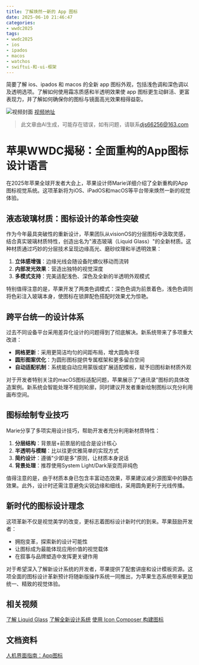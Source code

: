 ```yaml
---
title: 了解焕然一新的 App 图标
date: 2025-06-10 21:46:47
categories:
- wwdc2025
tags:
- wwdc2025
- ios
- ipados
- macos
- watchos
- swiftui-和-ui-框架
---
```

简要了解 ios、ipados 和 macos 的全新 app 图标外观，包括浅色调和深色调以及透明选项。了解如何使用霜冻质感和半透明效果使 app 图标更生动鲜活、更富表现力，并了解如何确保你的图标与镜面高光效果相得益彰。
<!--more-->

![视频封面](https://devimages-cdn.apple.com/wwdc-services/images/3055294D-836B-4513-B7B0-0BC5666246B0/9911/9911_wide_250x141_2x.jpg)
[视频地址](https://developer.apple.com/cn/videos/play/wwdc2025/220/)
> 此文章由AI生成，可能存在错误，如有问题，请联系[djs66256@163.com](djs66256@163.com)

# 苹果WWDC揭秘：全面重构的App图标设计语言

在2025年苹果全球开发者大会上，苹果设计师Marie详细介绍了全新重构的App图标视觉系统。这项革新将为iOS、iPadOS和macOS等平台带来焕然一新的视觉体验。

## 液态玻璃材质：图标设计的革命性突破

作为今年最具突破性的重新设计，苹果团队从visionOS的分层图标中汲取灵感，结合真实玻璃材质特性，创造出名为"液态玻璃（Liquid Glass）"的全新材质。这种材质通过巧妙的分层技术呈现边缘高光、磨砂纹理和半透明效果：

1. **立体感增强**：边缘光线会随设备陀螺仪移动而流转
2. **内部发光效果**：营造出独特的视觉深度
3. **多模式支持**：完美适配浅色、深色及全新的半透明外观模式

特别值得注意的是，苹果开发了两类色调模式：深色色调为前景着色，浅色色调则将色彩注入玻璃本身，使图标在锁屏配色搭配时效果尤为惊艳。

## 跨平台统一的设计体系

过去不同设备平台采用差异化设计的问题得到了彻底解决。新系统带来了多项重大改进：

* **网格更新**：采用更简洁均匀的间距布局，增大圆角半径
* **圆形图案优化**：为圆形图标提供专属框架和更多留白空间
* **自动适配机制**：系统能自动应用蒙版或扩展适配模板，赋予旧图标新材质外观

对于开发者特别关注的macOS图标适配问题，苹果展示了"通讯录"图标的具体改造案例。新系统会智能处理不规则轮廓，同时建议开发者重新绘制图标以充分利用画布空间。

## 图标绘制专业技巧

Marie分享了多项实用设计技巧，帮助开发者充分利用新材质特性：

1. **分层结构**：背景层+前景层的组合是设计核心
2. **半透明与模糊**：比以往更优雅简单的实现方式
3. **简约设计**：遵循"少即是多"原则，让材质本身说话
4. **背景处理**：推荐使用System Light/Dark渐变而非纯色

值得注意的是，由于材质本身已包含丰富动态效果，苹果建议减少源图案中的静态效果。此外，设计时还需注意避免尖锐边缘和细线，采用圆角更利于光线传播。

## 新时代的图标设计理念

这项革新不仅是视觉美学的改变，更标志着图标设计新时代的到来。苹果鼓励开发者：

* 拥抱变革，探索新的设计可能性
* 让图标成为最能体现应用价值的视觉载体
* 在叙事与品牌塑造中发挥更关键作用

对于希望深入了解新设计系统的开发者，苹果提供了配套讲座和设计模板资源。这项全面的图标设计革新预计将随新版操作系统一同推出，为苹果生态系统带来更加统一、精致的视觉体验。

## 相关视频

[了解 Liquid Glass](https://developer.apple.com/videos/play/wwdc2025/219)
[了解全新设计系统](https://developer.apple.com/videos/play/wwdc2025/356)
[使用 Icon Composer 构建图标](https://developer.apple.com/videos/play/wwdc2025/361)

## 文档资料

[人机界面指南：App图标](https://developer.apple.com/design/human-interface-guidelines/app-icons)
